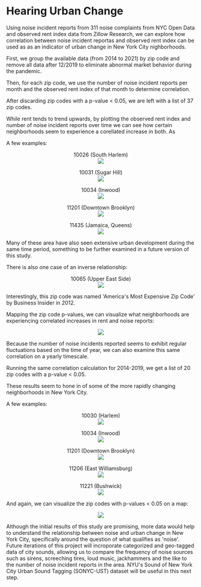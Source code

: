 # Hearing Urban Change

Using noise incident reports from 311 noise complaints from NYC Open Data and observed rent index data from Zillow Research, we can explore how correlation between noise incident reportas and observed rent index can be used as as an indicator of urban change in New York City nighborhoods.

First, we group the available data (from 2014 to 2021) by zip code and remove all data after 12/2019 to eliminate abnormal market behavior during the pandemic.

Then, for each zip code, we use the number of noise incident reports per month and the observed rent index of that month to determine correlation.

After discarding zip codes with a p-value < 0.05, we are left with a list of 37 zip codes.

While rent tends to trend upwards, by plotting the observed rent index and number of noise incident reports over time we can see how certain neighborhoods seem to experience a corellated increase in both. As 

A few examples:

<p align="center">
  10026 (South Harlem) <br>
  <img src="https://github.com/martimgalvao/hearing_urban_change/blob/main/months_output/month_output_10026.png" style="background-color:white;" />
</p>

<p align="center">
  10031 (Sugar Hill) <br>
  <img src="https://github.com/martimgalvao/hearing_urban_change/blob/main/months_output/month_output_10031.png" />
</p>

<p align="center">
  10034 (Inwood) <br>
  <img src="https://github.com/martimgalvao/hearing_urban_change/blob/main/months_output/month_output_10034.png" />
</p>

<p align="center">
  11201 (Downtown Brooklyn) <br>
  <img src="https://github.com/martimgalvao/hearing_urban_change/blob/main/months_output/month_output_11201.png" />
</p>

<p align="center">
  11435 (Jamaica, Queens) <br>
  <img src="https://github.com/martimgalvao/hearing_urban_change/blob/main/months_output/month_output_11435.png" />
</p>

Many of these area have also seen extensive urban development during the same time period, something to be further examined in a future version of this study.

There is also one case of an inverse relationship:

<p align="center">
  10065 (Upper East Side) <br>
  <img src="https://github.com/martimgalvao/hearing_urban_change/blob/main/months_output/month_output_10065.png" />
</p>

Interestingly, this zip code was named 'America's Most Expensive Zip Code' by Business Insider in 2012.

Mapping the zip code p-values, we can visualize what neighborhoods are experiencing correlated increases in rent and noise reports:

<p align="center">
  <img src="https://github.com/martimgalvao/hearing_urban_change/blob/main/month_p_map.png" />
</p>

Because the number of noise incidents reported seems to exhibit regular fluctuations based on the time of year, we can also examine this same correlation on a yearly timescale.

Running the same correlation calculation for 2014-2019, we get a list of 20 zip codes with a p-value < 0.05.

These results seem to hone in of some of the more rapidly changing neighborhoods in New York City.

A few examples:

<p align="center">
  10030 (Harlem) <br>
  <img src="https://github.com/martimgalvao/hearing_urban_change/blob/main/years_output/year_output_10030.png" />
</p>

<p align="center">
  10034 (Inwood) <br>
  <img src="https://github.com/martimgalvao/hearing_urban_change/blob/main/years_output/year_output_10034.png" />
</p>

<p align="center">
  11201 (Downtown Brooklyn) <br>
  <img src="https://github.com/martimgalvao/hearing_urban_change/blob/main/years_output/year_output_11201.png" />
</p>

<p align="center">
  11206 (East Williamsburg) <br>
  <img src="https://github.com/martimgalvao/hearing_urban_change/blob/main/years_output/year_output_11206.png" />
</p>

<p align="center">
  11221 (Bushwick) <br>
  <img src="https://github.com/martimgalvao/hearing_urban_change/blob/main/years_output/year_output_11221.png" />
</p>

And again, we can visualize the zip codes with p-values < 0.05 on a map:

<p align="center">
  <img src="https://github.com/martimgalvao/hearing_urban_change/blob/main/year_p_map.png" />
</p>

Although the initial results of this study are promising, more data would help to understand the relationship between noise and urban change in New York City, specifically around the question of what qualifies as 'noise'. Future iterations of this project will incroporate categorized and geo-tagged data of city sounds, allowing us to compare the frequency of noise sources such as sirens, screeching tires, loud music, jackhammers and the like to the number of noise incident reports in the area. NYU's Sound of New York City Urban Sound Tagging (SONYC-UST) dataset will be useful in this next step.

